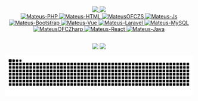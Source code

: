 ## 
 <div align="center">
  <a href="https://github.com/MateusOFCZ">
  <img height="180em" src="https://github-readme-stats.vercel.app/api?username=MateusOFCZ&show_icons=true&theme=dark&include_all_commits=true&count_private=true"/>
  <img height="180em" src="https://github-readme-stats.vercel.app/api/top-langs/?username=MateusOFCZ&theme=dark"/>
</div>

<div align="center">
  <img alt="Mateus-PHP" src="https://img.shields.io/badge/PHP-323330?style=for-the-badge&logo=php&logoColor=67D37E">
  <img alt="Mateus-HTML" src="https://img.shields.io/badge/HTML-323330?style=for-the-badge&logo=html5&logoColor=67D37E">
  <img alt="MateusOFCZS" src="https://img.shields.io/badge/CSS-323330?&style=for-the-badge&logo=css3&logoColor=67D37E">
  <img alt="Mateus-Js" src="https://img.shields.io/badge/JavaScript-323330?style=for-the-badge&logo=javascript&logoColor=67D37E">
  <img alt="Mateus-Bootstrap" src="https://img.shields.io/badge/Bootstrap-323330?style=for-the-badge&logo=bootstrap&logoColor=67D37E">
  <img alt="Mateus-Vue" src="https://img.shields.io/badge/Vue.js-323330?style=for-the-badge&logo=vue.js&logoColor=67D37E">
  <img alt="Mateus-Laravel" src="https://img.shields.io/badge/Laravel-323330?style=for-the-badge&logo=laravel&logoColor=67D37E">
  <img alt="Mateus-MySQL" src="https://img.shields.io/badge/MySQL-323330?style=for-the-badge&logo=mysql&logoColor=67D37E">
  <img alt="MateusOFCZharp" src="https://img.shields.io/badge/C%23-323330?style=for-the-badge&logo=c-sharp&logoColor=67D37E">
  <img alt="Mateus-React" src="https://img.shields.io/badge/React-323330?style=for-the-badge&logo=react&logoColor=67D37E">
  <img alt="Mateus-Java" src="https://img.shields.io/badge/Java-323330?style=for-the-badge&logo=java&logoColor=67D37E">
</div>
  
  ##
 
<div align="center">
  <a href="https://www.linkedin.com/in/mateusofcz/" target="_blank"><img src="https://img.shields.io/badge/-LinkedIn-323330?style=for-the-badge&logo=linkedin&logoColor=67D37E" target="_blank"></a>
  <a href="mailto:mateusdacruz357@hotmail.com" target="_blank"><img src="https://img.shields.io/badge/EMail-323330?style=for-the-badge&logo=gmail&logoColor=67D37E" target="_blank"></a>
</div>

![Snake animation](https://github.com/MateusOFCZ/MateusOFCZ/blob/output/github-contribution-grid-snake.svg)
